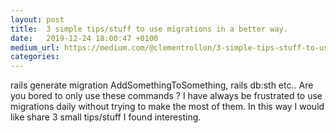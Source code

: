 ```yaml
---
layout: post
title:  3 simple tips/stuff to use migrations in a better way.
date:   2019-12-24 18:00:47 +0100
medium_url: https://medium.com/@clementrollon/3-simple-tips-stuff-to-use-migrations-in-a-better-way-62152cddf15c
categories:
---
```


rails generate migration AddSomethingToSomething,
rails db:sth
etc..
Are you bored to only use these commands ?
I have always be frustrated to use migrations daily without trying to make the most of them. In this way I would like share 3 small tips/stuff I found interesting.

